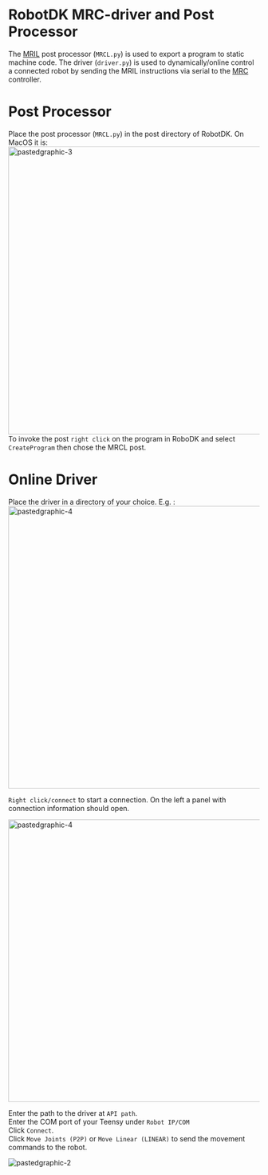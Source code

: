 # RobotDK MRC-driver and Post Processor

The [MRIL](https://github.com/glumb/mrcp) post processor (`MRCL.py`) is used to export a program to static machine code.
The driver (`driver.py`) is used to dynamically/online control a connected robot by sending the MRIL instructions via serial to the [MRC](https://github.com/glumb/mrc) controller.

# Post Processor
Place the post processor (`MRCL.py`) in the post directory of RobotDK. On MacOS it is:
<img width="576" alt="pastedgraphic-3" src="https://user-images.githubusercontent.com/3062564/38248067-7fdc6ae4-3747-11e8-9913-4202f4472a0a.png">
To invoke the post `right click` on the program in RoboDK and select `CreateProgram` then chose the MRCL post.

# Online Driver
Place the driver in a directory of your choice. E.g. :
<img width="565" alt="pastedgraphic-4" src="https://user-images.githubusercontent.com/3062564/38248069-815bfb6e-3747-11e8-9d15-bbbeb4126114.png">

`Right click/connect` to start a connection. On the left a panel with connection information should open.

<img width="565" alt="pastedgraphic-4" src="https://user-images.githubusercontent.com/3062564/38248122-a98d4610-3747-11e8-9c00-bfa629cea10b.png">

Enter the path to the driver at `API path`.  
Enter the COM port of your Teensy under `Robot IP/COM`  
Click `Connect`.  
Click `Move Joints (P2P)` or `Move Linear (LINEAR)` to send the movement commands to the robot.  

![pastedgraphic-2](https://user-images.githubusercontent.com/3062564/38248132-ae7c6d7c-3747-11e8-8923-f73c7af6d100.png)
